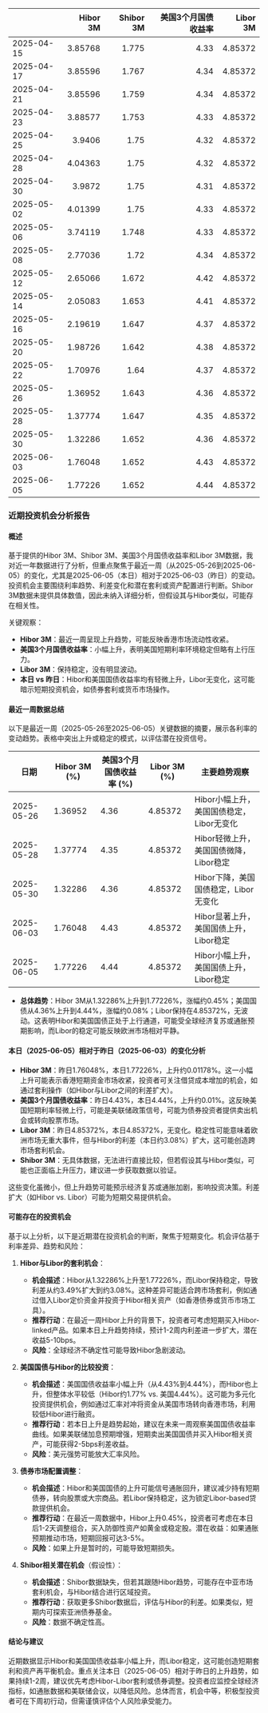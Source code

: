 |            |   Hibor 3M |   Shibor 3M |   美国3个月国债收益率 |   Libor 3M |
|:-----------|-----------:|------------:|----------------------:|-----------:|
| 2025-04-15 |    3.85768 |       1.775 |                  4.33 |    4.85372 |
| 2025-04-17 |    3.85596 |       1.767 |                  4.34 |    4.85372 |
| 2025-04-21 |    3.85596 |       1.759 |                  4.34 |    4.85372 |
| 2025-04-23 |    3.88577 |       1.753 |                  4.33 |    4.85372 |
| 2025-04-25 |    3.9406  |       1.75  |                  4.32 |    4.85372 |
| 2025-04-28 |    4.04363 |       1.75  |                  4.32 |    4.85372 |
| 2025-04-30 |    3.9872  |       1.75  |                  4.31 |    4.85372 |
| 2025-05-02 |    4.01399 |       1.75  |                  4.33 |    4.85372 |
| 2025-05-06 |    3.74119 |       1.748 |                  4.33 |    4.85372 |
| 2025-05-08 |    2.77036 |       1.72  |                  4.34 |    4.85372 |
| 2025-05-12 |    2.65066 |       1.672 |                  4.42 |    4.85372 |
| 2025-05-14 |    2.05083 |       1.653 |                  4.41 |    4.85372 |
| 2025-05-16 |    2.19619 |       1.647 |                  4.37 |    4.85372 |
| 2025-05-20 |    1.98726 |       1.642 |                  4.38 |    4.85372 |
| 2025-05-22 |    1.70976 |       1.64  |                  4.37 |    4.85372 |
| 2025-05-26 |    1.36952 |       1.643 |                  4.36 |    4.85372 |
| 2025-05-28 |    1.37774 |       1.647 |                  4.35 |    4.85372 |
| 2025-05-30 |    1.32286 |       1.652 |                  4.36 |    4.85372 |
| 2025-06-03 |    1.76048 |       1.652 |                  4.43 |    4.85372 |
| 2025-06-05 |    1.77226 |       1.652 |                  4.44 |    4.85372 |

### 近期投资机会分析报告

#### 概述
基于提供的Hibor 3M、Shibor 3M、美国3个月国债收益率和Libor 3M数据，我对近一年数据进行了分析，但重点聚焦于最近一周（从2025-05-26到2025-06-05）的变化，尤其是2025-06-05（本日）相对于2025-06-03（昨日）的变动。投资机会主要围绕利率趋势、利差变化和潜在套利或资产配置进行判断。Shibor 3M数据未提供具体数值，因此未纳入详细分析，但假设其与Hibor类似，可能存在相关性。

关键观察：
- **Hibor 3M**：最近一周呈现上升趋势，可能反映香港市场流动性收紧。
- **美国3个月国债收益率**：小幅上升，表明美国短期利率环境稳定但略有上行压力。
- **Libor 3M**：保持稳定，没有明显波动。
- **本日 vs 昨日**：Hibor和美国国债收益率均有轻微上升，Libor无变化，这可能暗示短期投资机会，如债券套利或货币市场操作。

#### 最近一周数据总结
以下是最近一周（2025-05-26至2025-06-05）关键数据的摘要，展示各利率的变动趋势。表格中突出上升或稳定的模式，以评估潜在投资信号。

| 日期         | Hibor 3M (%) | 美国3个月国债收益率 (%) | Libor 3M (%) | 主要趋势观察 |
|--------------|--------------|--------------------------|--------------|-------------|
| 2025-05-26  | 1.36952     | 4.36                    | 4.85372     | Hibor小幅上升，美国国债稳定，Libor无变化 |
| 2025-05-28  | 1.37774     | 4.35                    | 4.85372     | Hibor轻微上升，美国国债微降，Libor稳定 |
| 2025-05-30  | 1.32286     | 4.36                    | 4.85372     | Hibor下降，美国国债稳定，Libor无变化 |
| 2025-06-03  | 1.76048     | 4.43                    | 4.85372     | Hibor显著上升，美国国债上升，Libor稳定 |
| 2025-06-05  | 1.77226     | 4.44                    | 4.85372     | Hibor小幅上升，美国国债上升，Libor稳定 |

- **总体趋势**：Hibor 3M从1.32286%上升到1.77226%，涨幅约0.45%；美国国债从4.36%上升到4.44%，涨幅约0.08%；Libor保持在4.85372%，无波动。这表明Hibor和美国国债正处于上行通道，可能受全球经济复苏或通胀预期影响，而Libor的稳定可能反映欧洲市场相对平静。

#### 本日（2025-06-05）相对于昨日（2025-06-03）的变化分析
- **Hibor 3M**：昨日1.76048%，本日1.77226%，上升约0.01178%。这一小幅上升可能表示香港短期资金市场收紧，投资者可关注借贷成本增加的机会，如通过套利操作（如Hibor与Libor之间的利差扩大）。
- **美国3个月国债收益率**：昨日4.43%，本日4.44%，上升约0.01%。这反映美国短期利率轻微上行，可能是美联储政策信号，可能为债券投资者提供卖出机会或转向股票市场。
- **Libor 3M**：昨日4.85372%，本日4.85372%，无变化。稳定性可能意味着欧洲市场无重大事件，但与Hibor的利差（本日约3.08%）扩大，这可能创造跨市场套利机会。
- **Shibor 3M**：无具体数据，无法进行直接比较，但若假设其与Hibor类似，可能也正面临上升压力，建议进一步获取数据以验证。

这些变化虽微小，但上升趋势可能预示经济复苏或通胀加剧，影响投资决策。利差扩大（如Hibor vs. Libor）可能为短期交易提供机会。

#### 可能存在的投资机会
基于以上分析，以下是近期潜在投资机会的判断，聚焦于短期变化。机会评估基于利率差异、趋势和风险：

1. **Hibor与Libor的套利机会**：
   - **机会描述**：Hibor从1.32286%上升至1.77226%，而Libor保持稳定，导致利差从约3.49%扩大到约3.08%。这种差异可能适合跨市场套利，例如通过借入Libor定价资金并投资于Hibor相关资产（如香港债券或货币市场工具）。
   - **推荐行动**：在最近一周Hibor上升的背景下，投资者可考虑短期买入Hibor-linked产品。如果本日上升趋势持续，预计1-2周内利差进一步扩大，潜在收益5-10bps。
   - **风险**：全球经济不确定性可能导致Hibor急剧波动。

2. **美国国债与Hibor的比较投资**：
   - **机会描述**：美国国债收益率小幅上升（从4.43%到4.44%），而Hibor也上升，但整体水平较低（Hibor约1.77% vs. 美国4.44%）。这可能为多元化投资提供机会，例如通过汇率对冲将资金从美国市场转向香港市场，利用较低Hibor进行融资。
   - **推荐行动**：若本日上升是趋势起始，建议在未来一周观察美国国债收益率曲线。如果美联储加息预期增强，短期卖出美国国债并买入Hibor相关资产，可能获得2-5bps利差收益。
   - **风险**：美元强势可能放大汇率风险。

3. **债券市场配置调整**：
   - **机会描述**：Hibor和美国国债的上升可能信号通胀回升，建议减少持有短期债券，转向股票或大宗商品。若Libor保持稳定，这为锁定Libor-based贷款提供机会。
   - **推荐行动**：在最近一周数据中，Hibor上升0.45%，投资者可考虑在本日后1-2天调整组合，买入防御性资产如黄金或稳定股。潜在收益：如果通胀预期推动市场，短期回报可达3-5%。
   - **风险**：如果上升是暂时的，可能导致短期损失。

4. **Shibor相关潜在机会**（假设性）：
   - **机会描述**：Shibor数据缺失，但若其跟随Hibor趋势，可能存在中亚市场套利机会，与Hibor结合进行区域投资。
   - **推荐行动**：获取更多Shibor数据后，评估与Hibor的利差。如果类似，短期内可探索亚洲债券基金。
   - **风险**：数据不确定性高。

#### 结论与建议
近期数据显示Hibor和美国国债收益率小幅上升，而Libor稳定，这可能创造短期套利和资产再平衡机会。重点关注本日（2025-06-05）相对于昨日的上升趋势，如果持续1-2周，建议优先考虑Hibor-Libor套利或债券调整。投资者应监控全球经济指标，如通胀数据和美联储会议，以降低风险。总体而言，机会中等，积极型投资者可在下周初行动，但需谨慎评估个人风险承受能力。